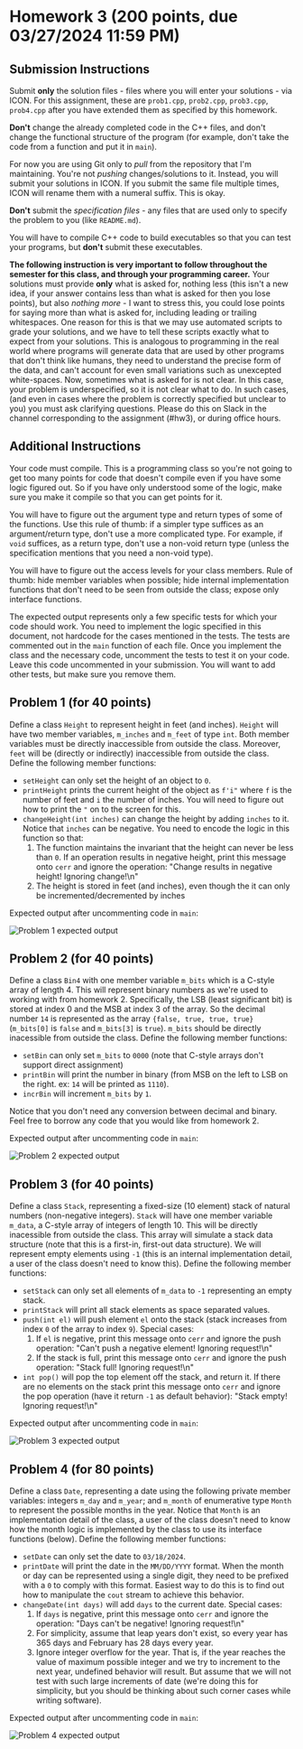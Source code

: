 # Homework 3 (200 points, due 03/27/2024 11:59 PM)

## Submission Instructions
Submit **only** the solution files - files where you will enter your solutions - via ICON. For this assignment, 
these are `prob1.cpp`, `prob2.cpp`, `prob3.cpp`, `prob4.cpp` after you have extended them as specified by this homework.

**Don't** change the already completed code in the C++ files, and don't change the functional structure of the program 
(for example, don't take the code from a function and put it in `main`).

For now you are using Git only 
to *pull* from the repository that I'm maintaining. You're not *pushing* changes/solutions to it. Instead, you will submit your solutions in ICON. If you submit the same file multiple times, ICON will rename them with a numeral suffix. This 
is okay.

**Don't** submit the *specification files* - any files that are used only to specify the problem to you (like 
`README.md`).

You will have to compile C++ code to build executables so that you can test your programs, but **don't** submit these executables.

**The following instruction is very important to follow throughout the semester for this class, and through 
your programming career.**
Your solutions must provide **only** what is asked for, nothing less (this isn't a new idea, if your answer contains 
less than what is asked for then you lose points), but also *nothing more* - I want to stress this, you could lose 
points for saying more than what is asked for, including leading or trailing whitespaces. One reason for this is that we may 
use automated scripts to grade your solutions, and we have to tell these scripts exactly what to expect from your
solutions. This is analogous to programming in the real world where programs will generate data that are used by 
other programs that don't think like humans, they need to understand the precise form of the data, and can't 
account for even small variations such as unexcepted white-spaces.
Now, sometimes what is asked for is not clear. In this case, your problem is underspecified, so it is not clear 
what to do. In such cases, (and even in cases where the problem is correctly specified but unclear to you) 
you must ask clarifying questions. Please do this on Slack in the channel corresponding to the assignment (#hw3), 
or during office hours.

## Additional Instructions
Your code must compile. This is a programming class so you're not going to get too many points for code that 
doesn't compile even if you have some logic figured out. So if you have only understood some of the logic, make sure
you make it compile so that you can get points for it.

You will have to figure out the argument type and return types of some of the functions. Use this rule of thumb: if
a simpler type suffices as an argument/return type, don't use a more complicated type. For example, if `void` suffices, as 
a return type, don't use a non-void return type (unless the specification mentions that you need a non-void type).

You will have to figure out the access levels for your class members. Rule of thumb: hide member variables when possible; 
hide internal implementation functions that don't need to be seen from outside the class; expose only interface functions.

The expected output represents only a few specific tests for which your code should work. You need to implement the logic
specified in this document, not hardcode for the cases mentioned in the tests. The tests are commented out in the `main`
function of each file. Once you implement the class and the necessary code, uncomment the tests to test it on your code.
Leave this code uncommented in your submission. You will want to add other tests, but make sure you remove them.

## Problem 1 (for 40 points)
Define a class `Height` to represent height in feet (and inches). `Height` will have two member variables, 
`m_inches` and `m_feet` of type `int`. Both member variables must be directly inaccessible from outside the class. 
Moreover, `feet` will be (directly or indirectly) inaccessible from outside the class. 
Define the following member functions:
- `setHeight` can only set the height of an object to `0`.
- `printHeight` prints the current height of the object as `f'i"` where `f` is the number of feet and `i` the number of 
  inches. You will need to figure out how to print the `"` on to the screen for this.
- `changeHeight(int inches)` can change the height by adding `inches` to it. Notice that `inches` can be negative.
   You need to encode the logic in this function so that:
    1. The function maintains the invariant that the height can never be less than `0`. If an operation results in 
       negative height, print this message onto `cerr` and ignore the operation:
       "Change results in negative height! Ignoring change!\n"
    2. The height is stored in feet (and inches), even though the it can only be incremented/decremented by inches

Expected output after uncommenting code in `main`:

![Problem 1 expected output](./images/prob1.png)


## Problem 2 (for 40 points)
Define a class `Bin4` with one member variable `m_bits` which is a C-style array of length 4. This will represent binary 
numbers as we're used to working with from homework 2. Specifically, the LSB (least significant bit) is stored at index 
0 and the MSB at index 3 of the array. So the decimal number `14` is represented as the array `{false, true, true, true}`
(`m_bits[0]` is `false` and `m_bits[3]` is `true`).
`m_bits` should be directly inacessible from outside the class.
Define the following member functions:
- `setBin` can only set `m_bits` to `0000` (note that C-style arrays don't support direct assignment)
- `printBin` will print the number in binary (from MSB on the left to LSB on the right. ex: `14` will be printed as `1110`).
- `incrBin` will increment `m_bits` by `1`.

Notice that you don't need any conversion between decimal and binary. Feel free to borrow any code that you would like from
homework 2.

Expected output after uncommenting code in `main`:

![Problem 2 expected output](./images/prob2.png)


## Problem 3 (for 40 points)
Define a class `Stack`, representing a fixed-size (10 element) stack of natural numbers (non-negative integers). 
`Stack` will have one member variable `m_data`, a C-style array of integers of length 10. This will be directly inacessible from outside the class. This array will simulate a stack data structure (note that this is a first-in, first-out data
structure). We will represent empty elements using `-1` (this is an internal implementation detail, a user of the class doesn't
need to know this).
Define the following member functions:
- `setStack` can only set all elements of `m_data` to `-1` representing an empty stack.
- `printStack` will print all stack elements as space separated values.
- `push(int el)` will push element `el` onto the stack (stack increases from index `0` of the array to index `9`). 
   Special cases:
    1. If `el` is negative, print this message onto `cerr` and ignore the push operation:
        "Can't push a negative element! Ignoring request!\n"
    2. If the stack is full, print this message onto `cerr` and ignore the push operation:
        "Stack full! Ignoring request!\n"
- `int pop()` will pop the top element off the stack, and return it. If there are no elements on the stack
    print this message onto `cerr` and ignore the pop operation (have it return `-1` as default behavior):
    "Stack empty! Ignoring request!\n"

Expected output after uncommenting code in `main`:

![Problem 3 expected output](./images/prob3.png)


## Problem 4 (for 80 points)
Define a class `Date`, representing a date using the following private member variables:
integers `m_day` and `m_year`; and `m_month` of enumerative type `Month` to represent the possible months in the year.
Notice that `Month` is an implementation detail of the class, a user of the class doesn't need to know how the month logic
is implemented by the class to use its interface functions (below).
Define the following member functions:
- `setDate` can only set the date to `03/18/2024`.
- `printDate` will print the date in the `MM/DD/YYYY` format. When the month or day can be represented using a single digit,
   they need to be prefixed with a `0` to comply with this format. Easiest way to do this is to find out how to manipulate the 
   `cout` stream to achieve this behavior. 
- `changeDate(int days)` will add `days` to the current date. Special cases:
    1. If `days` is negative, print this message onto `cerr` and ignore the operation:
        "Days can't be negative! Ignoring request!\n"
    2. For simplicity, assume that leap years don't exist, so every year has 365 days and February has 28 days every year.
    3. Ignore integer overflow for the year. That is, if the year reaches the value of maximum possible integer and we try 
       to increment to the next year, undefined behavior will result. But assume that we will not test with such large increments of date (we're doing this for simplicity, but you should be thinking about such corner cases while writing software).

Expected output after uncommenting code in `main`:

![Problem 4 expected output](./images/prob4.png)